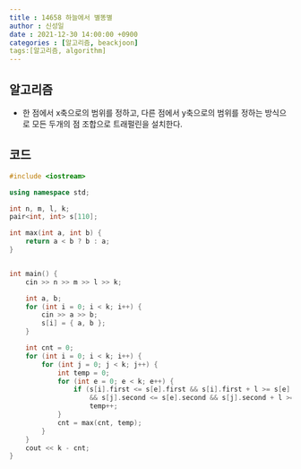 ```yaml
---
title : 14658 하늘에서 별똥별
author : 신성일
date : 2021-12-30 14:00:00 +0900
categories : [알고리즘, beackjoon]
tags:[알고리즘, algorithm]
---
```




## 알고리즘

- 한 점에서 x축으로의 범위를 정하고, 다른 점에서 y축으로의 범위를 정하는 방식으로 모든 두개의 점 조합으로 트래펄린을 설치한다.



## 코드

```c++
#include <iostream>

using namespace std;

int n, m, l, k;
pair<int, int> s[110];

int max(int a, int b) {
	return a < b ? b : a;
}


int main() {
	cin >> n >> m >> l >> k;

	int a, b;
	for (int i = 0; i < k; i++) {
		cin >> a >> b;
		s[i] = { a, b };
	}

	int cnt = 0;
	for (int i = 0; i < k; i++) {
		for (int j = 0; j < k; j++) {
			int temp = 0;
			for (int e = 0; e < k; e++) {
				if (s[i].first <= s[e].first && s[i].first + l >= s[e].first 
					&& s[j].second <= s[e].second && s[j].second + l >= s[e].second)
					temp++;
			}
			cnt = max(cnt, temp);
		}
	}
	cout << k - cnt;
}
```

